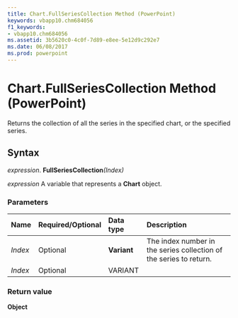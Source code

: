 ```yaml
---
title: Chart.FullSeriesCollection Method (PowerPoint)
keywords: vbapp10.chm684056
f1_keywords:
- vbapp10.chm684056
ms.assetid: 3b5620c0-4c0f-7d89-e8ee-5e12d9c292e7
ms.date: 06/08/2017
ms.prod: powerpoint
---
```



# Chart.FullSeriesCollection Method (PowerPoint)

Returns the collection of all the series in the specified chart, or the specified series.


## Syntax

 _expression_. **FullSeriesCollection**_(Index)_

 _expression_ A variable that represents a **Chart** object.


### Parameters



|**Name**|**Required/Optional**|**Data type**|**Description**|
|:-----|:-----|:-----|:-----|
| _Index_|Optional|**Variant**|The index number in the series collection of the series to return.|
| _Index_|Optional|VARIANT||

### Return value

 **Object**


